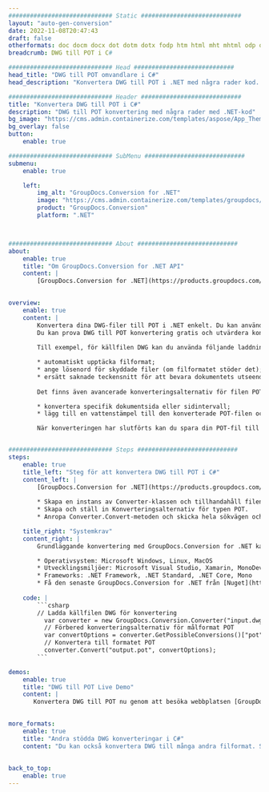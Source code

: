 ```yaml
---
############################# Static ############################
layout: "auto-gen-conversion"
date: 2022-11-08T20:47:43
draft: false
otherformats: doc docm docx dot dotm dotx fodp htm html mht mhtml odp odt otp pot potm potx pps ppsm ppsx ppt pptm pptx rtf
breadcrumb: DWG till POT i C#

############################# Head ############################
head_title: "DWG till POT omvandlare i C#"
head_description: "Konvertera DWG till POT i .NET med några rader kod. Använd GroupDocs Document Conversion API för att konvertera över 160 filformat."

############################# Header ############################
title: "Konvertera DWG till POT i C#"
description: "DWG till POT konvertering med några rader med .NET-kod"
bg_image: "https://cms.admin.containerize.com/templates/aspose/App_Themes/V3/images/bg/header1.png"
bg_overlay: false
button:
    enable: true

############################# SubMenu ############################
submenu:
    enable: true

    left:
        img_alt: "GroupDocs.Conversion for .NET"
        image: "https://cms.admin.containerize.com/templates/groupdocs/images/product-logos/90x90-noborder/groupdocs-conversion-net.png"
        product: "GroupDocs.Conversion"
        platform: ".NET"



############################# About ############################
about:
    enable: true
    title: "Om GroupDocs.Conversion for .NET API"
    content: |
        [GroupDocs.Conversion for .NET](https://products.groupdocs.com/conversion/net/) kan användas för att konvertera Microsoft Word, Excel, PowerPoint, PDF, Visio och andra format. GroupDocs.Conversion är ett fristående API som är lämpligt för back-end och interna system där hög prestanda krävs. Det beror inte på någon programvara som Microsoft eller Open Office.
    

overview:
    enable: true
    content: |
        Konvertera dina DWG-filer till POT i .NET enkelt. Du kan använda bara ett par C# kodrader i valfri plattform som du vill, som - Windows, Linux, macOS.
        Du kan prova DWG till POT konvertering gratis och utvärdera konverteringsresultatens kvalitet. Tillsammans med enkla filkonverteringsscenarier kan du prova mer avancerade alternativ för att ladda källfilen DWG och för att spara resultatet POT. 
        
        Till exempel, för källfilen DWG kan du använda följande laddningsalternativ:

        * automatiskt upptäcka filformat;
        * ange lösenord för skyddade filer (om filformatet stöder det);
        * ersätt saknade teckensnitt för att bevara dokumentets utseende.
        
        Det finns även avancerade konverteringsalternativ för filen POT:

        * konvertera specifik dokumentsida eller sidintervall;
        * lägg till en vattenstämpel till den konverterade POT-filen och många fler.

        När konverteringen har slutförts kan du spara din POT-fil till den lokala filsökvägen eller någon tredje parts lagring som FTP, Amazon S3, Google Drive, Dropbox etc. Observera - för att konvertera DWG till {{ TO}} det finns inget behov av någon ytterligare programvara installerad - som MS Office, Open Office, Adobe Acrobat Reader etc.


############################# Steps ############################
steps:
    enable: true
    title_left: "Steg för att konvertera DWG till POT i C#"
    content_left: |
        [GroupDocs.Conversion for .NET](https://products.groupdocs.com/conversion/net/) gör det enkelt för utvecklare att konvertera en DWG-fil till POT med några rader kod.
        
        * Skapa en instans av Converter-klassen och tillhandahåll filen DWG med den fullständiga sökvägen
        * Skapa och ställ in Konverteringsalternativ för typen POT.
        * Anropa Converter.Convert-metoden och skicka hela sökvägen och formatet (POT) som en parameter

    title_right: "Systemkrav"
    content_right: |
        Grundläggande konvertering med GroupDocs.Conversion for .NET kan göras med bara några enkla steg. Våra API:er stöds på alla större plattformar och operativsystem. Innan du kör koden nedan, se till att du har följande förutsättningar installerade på ditt system.

        * Operativsystem: Microsoft Windows, Linux, MacOS
        * Utvecklingsmiljöer: Microsoft Visual Studio, Xamarin, MonoDevelop
        * Frameworks: .NET Framework, .NET Standard, .NET Core, Mono
        * Få den senaste GroupDocs.Conversion for .NET från [Nuget](https://www.nuget.org/packages/groupdocs.conversion)
         
    code: |
        ```csharp    
        // Ladda källfilen DWG för konvertering
          var converter = new GroupDocs.Conversion.Converter("input.dwg");
          // Förbered konverteringsalternativ för målformat POT
          var convertOptions = converter.GetPossibleConversions()["pot"].ConvertOptions;
          // Konvertera till formatet POT
          converter.Convert("output.pot", convertOptions);
        ```

demos:
    enable: true
    title: "DWG till POT Live Demo"
    content: |
       Konvertera DWG till POT nu genom att besöka webbplatsen [GroupDocs.Conversion App](https://products.groupdocs.app/conversion/family). Onlinedemo har följande fördelar
          

more_formats:
    enable: true
    title: "Andra stödda DWG konverteringar i C#"
    content: "Du kan också konvertera DWG till många andra filformat. Se listan nedan."
       
       
back_to_top:
    enable: true
---
```

